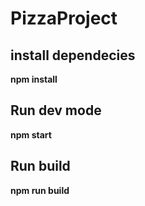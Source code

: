 # PizzaProject

## install dependecies

**npm install**

## Run dev mode

**npm start**

## Run build

**npm run build**

